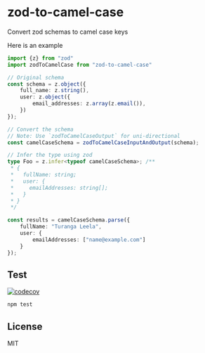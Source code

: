 # zod-to-camel-case
Convert zod schemas to camel case keys

Here is an example

```ts
import {z} from "zod"
import zodToCamelCase from "zod-to-camel-case"

// Original schema
const schema = z.object({
    full_name: z.string(),
    user: z.object({
        email_addresses: z.array(z.email()),
    })
});

// Convert the schema
// Note: Use `zodToCamelCaseOutput` for uni-directional
const camelCaseSchema = zodToCamelCaseInputAndOutput(schema);

// Infer the type using zod
type Foo = z.infer<typeof camelCaseSchema>; /**
 * {
 *   fullName: string;
 *   user: {
 *     emailAddresses: string[];
 *   }
 * }
 */

const results = camelCaseSchema.parse({
    fullName: "Turanga Leela",
    user: {
        emailAddresses: ["name@example.com"]
    }
});
```

## Test
[![codecov](https://codecov.io/github/orangemug/zod-to-camel-case/graph/badge.svg?token=00EOGLB2HF)](https://codecov.io/github/orangemug/zod-to-camel-case)

```bash
npm test
```

## License
MIT